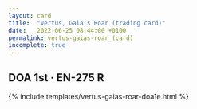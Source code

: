 ```yaml
---
layout: card
title:  "Vertus, Gaia's Roar (trading card)"
date:   2022-06-25 08:44:00 +0100
permalink: vertus-gaias-roar_(card)
incomplete: true
---
```


## DOA 1st &middot; EN-275 R

{% include templates/vertus-gaias-roar-doa1e.html %}
